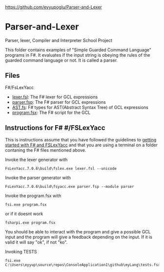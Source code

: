 https://github.com/eyyupoglu/Parser-and-Lexer

# Parser-and-Lexer
Parser, lexer, Compiler and Interpreter School Project

This folder contains examples of "Simple Guarded Command Language" programs in F#. It evaluates if the input string is obeying the rules of the guarded command language or not. It is called a parser.


## Files

F#/FsLexYacc
* [lexer.fsl](lexer.fsl): The F# lexer for GCL expressions
* [parser.fsp](parser.fsp): The F# parser for GCL expressions
* [AST.fs](AST.fs): F# types for AST(Abstract Syntax Tree) of GCL expressions
* [program.fsx](program.fsx): The F# script for the GCL

## Instructions for F# #/FSLexYacc

This is instructions assume that you have followed the guidelines to [getting started with F# and FSLexYacc](getting-started-fs.md) and that you are using a terminal on a folder contaning the F# files mentioned above.

Invoke the lexer generator with 

```
FsLexYacc.7.0.6\build\fslex.exe lexer.fsl --unicode
```
Invoke the parser generator with
```
FsLexYacc.7.0.6\build\fsyacc.exe parser.fsp --module parser
```
Invoke the program.fsx with

```
fsi.exe program.fsx
```
or if it doesnt work
```
fsharpi.exe program.fsx
```

You should be able to interact with the program and give a possible GCL input and the program will give a feedback depending on the input. If it is valid it will say "ok", if not "ko".

Invoking TESTS
```
fsi.exe C:\Users\eyyup\source\repos\ConsoleApplication1\github\myLang\tests.fsx
```
